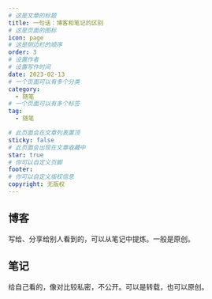 ```yaml
---
# 这是文章的标题
title: 一句话：博客和笔记的区别
# 这是页面的图标
icon: page
# 这是侧边栏的顺序
order: 3
# 设置作者
# 设置写作时间
date: 2023-02-13
# 一个页面可以有多个分类
category:
  - 随笔
# 一个页面可以有多个标签
tag:
  - 随笔

# 此页面会在文章列表置顶
sticky: false
# 此页面会出现在文章收藏中
star: true
# 你可以自定义页脚
footer: 
# 你可以自定义版权信息
copyright: 无版权
---
```





## 博客

写给、分享给别人看到的，可以从笔记中提炼。一般是原创。

## 笔记

给自己看的，像对比较私密，不公开。可以是转载，也可以原创。







